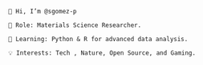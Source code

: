

    👋 Hi, I’m @sgomez-p

    🔬 Role: Materials Science Researcher.

    🌱 Learning: Python & R for advanced data analysis.

    💡 Interests: Tech , Nature, Open Source, and Gaming.


<!---
sgomez-p/sgomez-p is a ✨ special ✨ repository because its `README.md` (this file) appears on your GitHub profile.
You can click the Preview link to take a look at your changes.
--->
